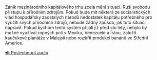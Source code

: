 
Zánik mezinárodního kapitálového trhu zcela mění situaci. Ruší svobodu přístupu k přírodním zdrojům. Pokud bude mít některá ze socialistických vlád hospodářsky zaostalých národů nedostatek kapitálu potřebného pro využití svých přírodních zdrojů, nebude žádný způsob, jak tuto situaci napravit. Pokud bychom tento systém přijali již před sto lety, nebylo by možné využívat ropných polí v Mexiku, Venezuele a Íránu, založit kaučukové plantáže v Malajsii nebo rozšířit produkci banánů ve Střední Americe.

[🔊 Poslechnout audio](/data/7-paragraphs/audio/chapter_93/para_001-Znik-mezinrodnho-kapitlovho-trhu-zcela-mn-s.mp3)
